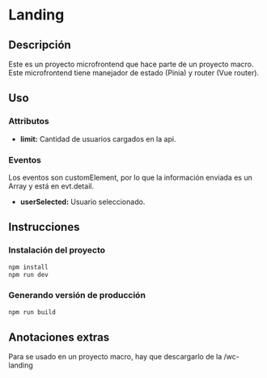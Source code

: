 # Landing

## Descripción

Este es un proyecto microfrontend que hace parte de un proyecto macro.
Este microfrontend tiene manejador de estado (Pinia) y router (Vue router).

## Uso

### Attributos
* **limit:** Cantidad de usuarios cargados en la api.

### Eventos
Los eventos son customElement, por lo que la información enviada es un Array y está en evt.detail.
* **userSelected:** Usuario seleccionado. 

## Instrucciones

### Instalación del proyecto

```bash
npm install
npm run dev
```

### Generando versión de producción


```bash
npm run build
```

## Anotaciones extras

Para se usado en un proyecto macro, hay que descargarlo de la <url>/wc-landing